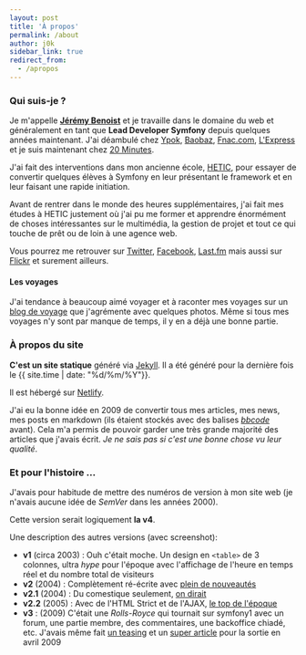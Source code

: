 ```yaml
---
layout: post
title: 'À propos'
permalink: /about
author: j0k
sidebar_link: true
redirect_from:
  - /apropos
---
```


### Qui suis-je ?

Je m'appelle **[Jérémy Benoist](http://www.j0k3r.net)** et je travaille dans le domaine du web et généralement en tant que **Lead Developer Symfony** depuis quelques années maintenant.
J'ai déambulé chez [Ypok](http://www.ypok.com/), [Baobaz](http://www.baobaz.com/), [Fnac.com](https://www.fnac.com), [L'Express](http://www.lexpress.Fr) et je suis maintenant chez [20 Minutes](http://www.20minutes.fr).

J'ai fait des interventions dans mon ancienne école, [HETIC](http://www.hetic.net/), pour essayer de convertir quelques élèves à Symfony en leur présentant le framework et en leur faisant une rapide initiation.

Avant de rentrer dans le monde des heures supplémentaires, j'ai fait mes études à HETIC justement où j'ai pu me former et apprendre énormément de choses intéressantes sur le multimédia, la gestion de projet et tout ce qui touche de prêt ou de loin à une agence web.

Vous pourrez me retrouver sur [Twitter](https://twitter.com/j0k), [Facebook](https://www.facebook.com/jeremy.benoist), [Last.fm](http://www.lastfm.fr/user/j0k3r_n0ir) mais aussi sur [Flickr](http://www.flickr.com/photos/j0k/) et surement ailleurs.

#### Les voyages

J'ai tendance à beaucoup aimé voyager et à raconter mes voyages sur un [blog de voyage](https://wildtrip.blog) que j'agrémente avec quelques photos. Même si tous mes voyages n'y sont par manque de temps, il y en a déjà une bonne partie.

### À propos du site
**C'est un site statique** généré via [Jekyll](https://jekyllrb.com/). Il a été généré pour la dernière fois le {{ site.time | date: "%d/%m/%Y"}}.

Il est hébergé sur [Netlify](https://app.netlify.com/sites/j0k3r-net/deploys).

J'ai eu la bonne idée en 2009 de convertir tous mes articles, mes news, mes posts en markdown (ils étaient stockés avec des balises [*bbcode*](https://fr.wikipedia.org/wiki/BBCode) avant). Cela m'a permis de pouvoir garder une très grande majorité des articles que j'avais écrit. *Je ne sais pas si c'est une bonne chose vu leur qualité*.

### Et pour l'histoire ...

J'avais pour habitude de mettre des numéros de version à mon site web (je n'avais aucune idée de *SemVer* dans les années 2000).

Cette version serait logiquement **la v4**.

Une description des autres versions (avec screenshot):

 - **v1** (circa 2003) : Ouh c'était moche. Un design en `<table>` de 3 colonnes, ultra *hype* pour l'époque avec l'affichage de l'heure en temps réel et du nombre total de visiteurs
 - **v2** (2004) : Complètement ré-écrite avec [plein de nouveautés](/la-v2-est-publique.html)
 - **v2.1** (2004) : Du comestique seulement, [on dirait](/v2-1-is-out.html)
 - **v2.2** (2005) : Avec de l'HTML Strict et de l'AJAX, [le top de l'époque](/j0k3r-n3t-v2-2-launched.html)
 - **v3** : (2009) C'était une *Rolls-Royce* qui tournait sur symfony1 avec un forum, une partie membre, des commentaires, une backoffice chiadé, etc. J'avais même fait [un teasing](/teasing-v3-0.html) et un [super article](/vous-ne-revez-pas-vous-etes-bien-sur-la-v3.html) pour la sortie en avril 2009
